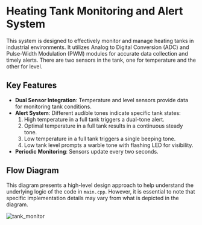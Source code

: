 # Heating Tank Monitoring and Alert System
This system is designed to effectively monitor and manage heating tanks in industrial environments. It utilizes Analog to Digital Conversion (ADC) and Pulse-Width Modulation (PWM) modules for accurate data collection and timely alerts. There are two sensors in the tank, one for temperature and the other for level. 

## Key Features
* **Dual Sensor Integration**: Temperature and level sensors provide data for monitoring tank conditions.
* **Alert System**: Different audible tones indicate specific tank states:
   1) High temperature in a full tank triggers a dual-tone alert.
   2) Optimal temperature in a full tank results in a continuous steady tone.
   3) Low temperature in a full tank triggers a single beeping tone.
   4) Low tank level prompts a warble tone with flashing LED for visibility.
* **Periodic Monitoring**: Sensors update every two seconds.

## Flow Diagram
This diagram presents a high-level design approach to help understand the underlying logic of the code in `main.cpp`. However, it is essential to note that specific implementation details may vary from what is depicted in the diagram.
  
![tank_monitor](https://github.com/a-lemus96/embedded-sw/assets/95151624/54d246b9-b8d7-4fef-bf01-f1453a38f067)
